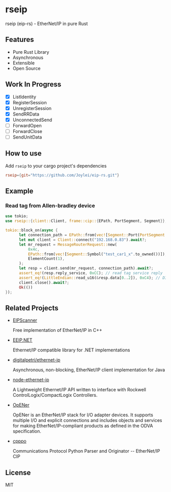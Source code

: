 # rseip

rseip (eip-rs) - EtherNet/IP in pure Rust

## Features

- Pure Rust Library
- Asynchronous
- Extensible
- Open Source

## Work In Progress

- [x] ListIdentity
- [x] RegisterSession
- [x] UnregisterSession
- [x] SendRRData
- [x] UnconnectedSend
- [ ] ForwardOpen
- [ ] ForwardClose
- [ ] SendUnitData 

## How to use

Add `rseip` to your cargo project's dependencies

```toml
rseip={git="https://github.com/Joylei/eip-rs.git"}
```

## Example

### Read tag from Allen-bradley device

```rust
use tokio;
use rseip::{client::Client, frame::cip::{EPath, PortSegment, Segment}};

tokio::block_on(async {
      let connection_path = EPath::from(vec![Segment::Port(PortSegment::default())]);
      let mut client = Client::connect("192.168.0.83").await?;
      let mr_request = MessageRouterRequest::new(
          0x4c,
          EPath::from(vec![Segment::Symbol("test_car1_x".to_owned())]),
          ElementCount(1),
      );
      let resp = client.send(mr_request, connection_path).await?;
      assert_eq!(resp.reply_service, 0xCC); // read tag service reply
      assert_eq!(LittleEndian::read_u16(&resp.data[0..2]), 0xC4); // DINT
      client.close().await?;
      Ok(())
});
```

## Related Projects

- [EIPScanner](https://github.com/nimbuscontrols/EIPScanner)

   Free implementation of EtherNet/IP in C++

- [EEIP.NET](https://github.com/rossmann-engineering/EEIP.NET)

  Ethernet/IP compatible library for .NET implementations

- [ digitalpetri/ethernet-ip](https://github.com/digitalpetri/ethernet-ip)
  
  Asynchronous, non-blocking, EtherNet/IP client implementation for Java

- [node-ethernet-ip](https://github.com/cmseaton42/node-ethernet-ip)

  A Lightweight Ethernet/IP API written to interface with Rockwell ControlLogix/CompactLogix Controllers. 

- [OpENer](https://github.com/EIPStackGroup/OpENer)
   
  OpENer is an EtherNet/IP stack for I/O adapter devices. It supports multiple I/O and explicit connections and includes objects and services for making EtherNet/IP-compliant products as defined in the ODVA specification. 

- [cpppo](https://github.com/pjkundert/cpppo/)
  
  Communications Protocol Python Parser and Originator -- EtherNet/IP CIP

## License

MIT
